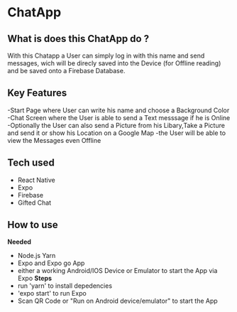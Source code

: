 # ChatApp

## What is does this ChatApp do ?

With this Chatapp a User can simply log in with this name and send messages,
wich will be direcly saved into the Device (for Offline reading) and be saved onto a Firebase Database.

## Key Features
-Start Page where User can write his name and choose a Background Color
-Chat Screen where the User is able to send a Text messsage if he is Online
-Optionally the User can also send a Picture from his Libary,Take a Picture and send it or show his Location on a Google Map
-the User will be able to view the Messages even Offline

## Tech used

- React Native
- Expo
- Firebase
- Gifted Chat

## How to use

**Needed**
- Node.js Yarn
- Expo and Expo go App
- either a working Android/IOS Device or Emulator to start the App via Expo
**Steps**
- run 'yarn' to install depedencies
- 'expo start' to run Expo
- Scan QR Code or "Run on Android device/emulator" to start the App
